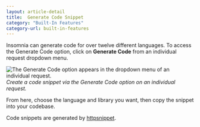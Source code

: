 ```yaml
---
layout: article-detail
title:  Generate Code Snippet
category: "Built-In Features"
category-url: built-in-features
---
```


Insomnia can generate code for over twelve different languages. To access the Generate Code option, click on **Generate Code** from an individual request dropdown menu. 

![The Generate Code option appears in the dropdown menu of an individual request.](/assets/images/generate-code.png)
_Create a code snippet via the Generate Code option on an individual request._

From here, choose the language and library you want, then copy the snippet into your codebase.

Code snippets are generated by [httpsnippet](https://github.com/Kong/httpsnippet).
